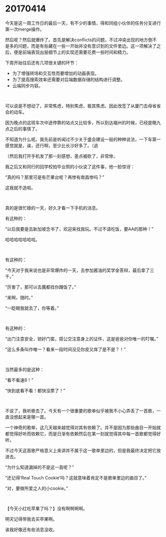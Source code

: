 # 20170414

今天是这一周工作日的最后一天，有不少的事情，得和同组小伙伴的任务分支进行第一次merge操作。

然后呢？然后就爆炸了。首先是解决conflicts的问题，不过冲突出现的地方倒不是多的问题，而是有些藏在一些一开始并没有意识到的文件里边。这一项解决了之后，便是前端表现出层细节上的实现还需要花费一些时间和精力。

下周开始往后还有几项很关键的环节：

* 为了增强转场和交互性而要增加的动画表现。
* 为了提高搜索效率还需要对后端数据存储的结构进行调整。
* 云端同步内容。

<br/>

可以说是不想动了，非常焦虑，特别焦虑，极其焦虑。因此改签了从厦门去母省省会的动车。

因为晚点的这班车次中途停靠的站点又比较多，所以到达福州的时候，已经是晚九点之后的事情了。

不知道为什么呢。我先前是听闻过不少关于盛会建设一般的种种说法，一下车第一感觉就是，诶，还行啊，至少比长沙好多了。（逃

（然后我打开手机发了那一刻感想，差点被砍了，非常惨。

我之后又和同行的回学校拍毕业照的小伙说了这件事，他一脸惊讶：

“真的吗？那里可是有芒果台呢？再惨有南昌惨吗？”

这我就不造啦。

<br/>

真的是很忙碌的一天，好久才看一下手机的消息。

有这种的：

“以后我要是去新加坡念书了，欢迎来找我玩。不过不请吃饭，要AA的那种！”

哈哈哈哈哈哈哈。

<br/>

有这种的：

“今天对于我来说也是非常爆炸的一天，去参加酱油的奖学金答辩，最后拿了三千。”

“厉害了，那可以去魔都找你蹭饭了。”

“来啊，随时。”

“一眨眼我就去了，你等着。”

<br/>

有这种的：

“出门注意安全，锁好门窗，搭公交注意身上的证件，这是爸爸对你唯一的叮嘱。”

“这么多条叫作唯一？看来一段时间没见你皮又痒了是不是？！”

<br/>

当然最多的是这种：

“看不看速8！”

“快到底看不看！都快没票了！”

<br/>

不说了，我听歌去了。今天有一个很重要的歌单似乎被我不小心弄丢了一首歌，一直没想起来是哪一首。

一个神奇的歌单，这几天越来越觉得对其有依赖了。并不是因为那些曲目一开始就都觉得好听而依赖它，而是日渐有依赖然后在某一刻就觉得其中每一首歌都觉得好听。

不过今天这首歌严格意义上来讲并不属于这一歌单里边的，但是我最终决定把它放进去。

“为什么知道漏掉的不是这一首呢？”

“还记得‘Real Touch Cookie’吗？这就意味着肯定不是歌单里边的曲目了。”

“对，要做所爱之人的小cookie。”

<br/>

【今天小红吃苹果了吗？】没有啊啊啊啊。

明天记得带我去买苹果啊。

诶我好像还有些消息没收。